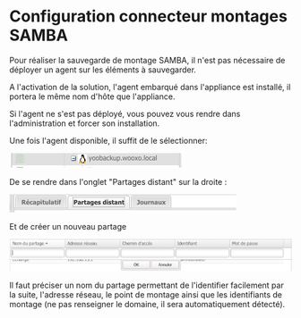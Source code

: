 # Configuration connecteur montages SAMBA

 Pour réaliser la sauvegarde de montage SAMBA, il n'est pas nécessaire de déployer un agent sur les éléments à sauvegarder.

A l'activation de la solution, l'agent embarqué dans l'appliance est installé, il portera le même nom d'hôte que l'appliance.

Si l'agent ne s'est pas déployé, vous pouvez vous rendre dans l'administration et forcer son installation.

Une fois l'agent disponible, il suffit de le sélectionner:

![](../../.gitbook/assets/image%20%2831%29.png)

De se rendre dans l'onglet "Partages distant" sur la droite :

![](../../.gitbook/assets/image%20%2816%29.png)

Et de créer un nouveau partage

![](../../.gitbook/assets/image%20%289%29.png)

Il faut préciser un nom du partage permettant de l'identifier facilement par la suite, l'adresse réseau, le point de montage ainsi que les identifiants de montage \(ne pas renseigner le domaine, il sera automatiquement détecté\). 

